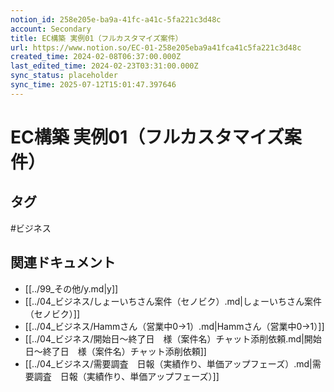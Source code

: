 ```yaml
---
notion_id: 258e205e-ba9a-41fc-a41c-5fa221c3d48c
account: Secondary
title: EC構築 実例01（フルカスタマイズ案件）
url: https://www.notion.so/EC-01-258e205eba9a41fca41c5fa221c3d48c
created_time: 2024-02-08T06:37:00.000Z
last_edited_time: 2024-02-23T03:31:00.000Z
sync_status: placeholder
sync_time: 2025-07-12T15:01:47.397646
---
```

# EC構築 実例01（フルカスタマイズ案件）


## タグ

#ビジネス 

## 関連ドキュメント

- [[../99_その他/y.md|y]]
- [[../04_ビジネス/しょーいちさん案件（セノビク）.md|しょーいちさん案件（セノビク）]]
- [[../04_ビジネス/Hammさん（営業中0→1）.md|Hammさん（営業中0→1）]]
- [[../04_ビジネス/開始日～終了日　様（案件名）チャット添削依頼.md|開始日～終了日　様（案件名）チャット添削依頼]]
- [[../04_ビジネス/需要調査　日報（実績作り、単価アップフェーズ）.md|需要調査　日報（実績作り、単価アップフェーズ）]]
